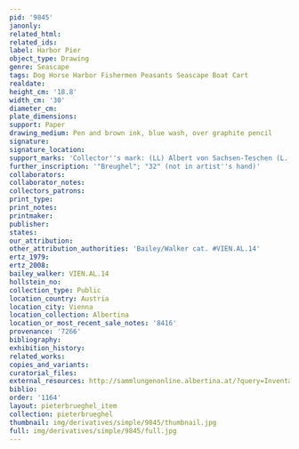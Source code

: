```yaml
---
pid: '9845'
janonly: 
related_html: 
related_ids: 
label: Harbor Pier
object_type: Drawing
genre: Seascape
tags: Dog Horse Harbor Fishermen Peasants Seascape Boat Cart
realdate: 
height_cm: '18.8'
width_cm: '30'
diameter_cm: 
plate_dimensions: 
support: Paper
drawing_medium: Pen and brown ink, blue wash, over graphite pencil
signature: 
signature_location: 
support_marks: 'Collector''s mark: (LL) Albert von Sachsen-Teschen (L. 174)'
further_inscription: '"Breughel"; "32" (not in artist''s hand)'
collaborators: 
collaborator_notes: 
collectors_patrons: 
print_type: 
print_notes: 
printmaker: 
publisher: 
states: 
our_attribution: 
other_attribution_authorities: 'Bailey/Walker cat. #VIEN.AL.14'
ertz_1979: 
ertz_2008: 
bailey_walker: VIEN.AL.14
hollstein_no: 
collection_type: Public
location_country: Austria
location_city: Vienna
location_collection: Albertina
location_or_most_recent_sale_notes: '8416'
provenance: '7266'
bibliography: 
exhibition_history: 
related_works: 
copies_and_variants: 
curatorial_files: 
external_resources: http://sammlungenonline.albertina.at/?query=Inventarnummer%3D%5B8416%5D&showtype=record
biblio: 
order: '1164'
layout: pieterbrueghel_item
collection: pieterbrueghel
thumbnail: img/derivatives/simple/9845/thumbnail.jpg
full: img/derivatives/simple/9845/full.jpg
---
```

